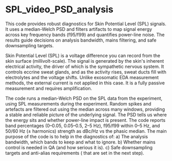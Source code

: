 # SPL_video_PSD_analysis
This code provides robust diagnostics for Skin Potential Level (SPL) signals. It uses a median-Welch PSD and filters artifacts to map signal energy across key frequency bands (f95/f99) and quantifies power-line noise. The results guide decisions on analysis bandwidth, mains filtering, and safe downsampling targets.

Skin Potential Level (SPL) is a voltage difference you can record from the skin surface (millivolt-scale). 
The signal is generated by the skin's inherent electrical activity, the driver of which is the sympathetic nervous system. 
It controls eccrine sweat glands, and as the activity rises, sweat ducts fill with electrolytes and the voltage shifts. Unlike exosomatic EDA measurement methods, the external current is not applied in this case. It is a fully passive measurement and requires amplification.

The code runs a median-Welch PSD on the SPL data from the experiment, using SPL measurements during the experiment. 
Random spikes and artefacts are filtered out using the median across many windows, providing a stable and reliable picture of the underlying signal. 
The PSD tells us where the energy sits and whether power-line impact is present.
The code reports band percentages (0–0.05, 0.05–0.5, 2–5 Hz), f95/f99 within 0–5 Hz, and 50/60 Hz (± harmonics) strength as dBc/Hz vs the phasic median.
The main purpose of the code is to help in the diagnostics of: 
 a) The analysis bandwidth, which bands to  keep and what to ignore.
 b) Whether mains control is needed in QA (and how serious it is).
 c) Safe downsampling targets and anti-alias requirements ( that are set in the next step).


